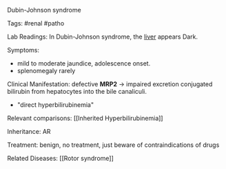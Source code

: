 Dubin-Johnson syndrome

Tags: #renal #patho 

Lab Readings: In Dubin-Johnson syndrome, the [liver](https://next.amboss.com/us/article/j60_kS#Zd0ed3eb208321943f24b364e0a464294) appears Dark.

Symptoms: 
- mild to moderate jaundice, adolescence onset. 
- splenomegaly rarely 

Clinical Manifestation: defective **MRP2** -> impaired excretion conjugated bilirubin from hepatocytes into the bile canaliculi. 
- "direct hyperbilirubinemia"

Relevant comparisons: [[Inherited Hyperbilirubinemia]]

Inheritance: AR

Treatment: benign, no treatment, just beware of contraindications of drugs

Related Diseases: [[Rotor syndrome]]